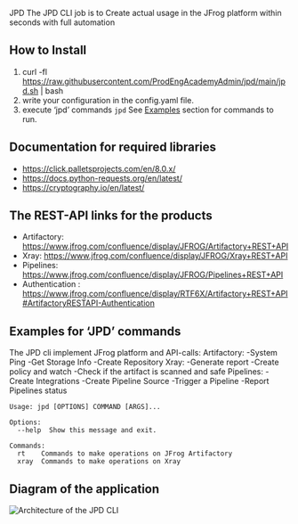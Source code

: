JPD 
The JPD CLI job is to Create actual usage in the JFrog platform within seconds with full automation
## How to Install
1. curl -fl https://raw.githubusercontent.com/ProdEngAcademyAdmin/jpd/main/jpd.sh | bash 
2. write your configuration in the config.yaml file.
3. execute ‘jpd’ commands `jpd` See [Examples](#Examples) section for commands to run.
## Documentation for required libraries
- https://click.palletsprojects.com/en/8.0.x/
- https://docs.python-requests.org/en/latest/
- https://cryptography.io/en/latest/
##  The REST-API links for the products 
- Artifactory: https://www.jfrog.com/confluence/display/JFROG/Artifactory+REST+API
- Xray: https://www.jfrog.com/confluence/display/JFROG/Xray+REST+API
- Pipelines: https://www.jfrog.com/confluence/display/JFROG/Pipelines+REST+API
- Authentication : https://www.jfrog.com/confluence/display/RTF6X/Artifactory+REST+API#ArtifactoryRESTAPI-Authentication
## Examples for ‘JPD’ commands
The JPD cli implement JFrog platform and API-calls:
Artifactory:
-System Ping
-Get Storage Info
-Create Repository
Xray:
-Generate report
-Create policy and watch
-Check if the artifact is scanned and safe
Pipelines:
-Create Integrations
-Create Pipeline Source
-Trigger a Pipeline
-Report Pipelines status

```commandline
Usage: jpd [OPTIONS] COMMAND [ARGS]...

Options:
  --help  Show this message and exit.

Commands:
  rt    Commands to make operations on JFrog Artifactory
  xray  Commands to make operations on Xray

  ```
 
 ## Diagram of the application
 ![Architecture of the JPD CLI](https://github.com/ProdEngAcademyAdmin/jpd/Media/JPD-Diagram.png?raw=true)
